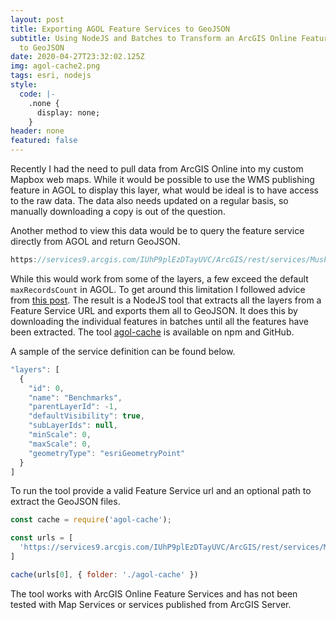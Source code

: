 ```yaml
---
layout: post
title: Exporting AGOL Feature Services to GeoJSON
subtitle: Using NodeJS and Batches to Transform an ArcGIS Online Feature Service
  to GeoJSON
date: 2020-04-27T23:32:02.125Z
img: agol-cache2.png
tags: esri, nodejs
style:
  code: |-
    .none {
      display: none;
    }
header: none
featured: false
---
```

Recently I had the need to pull data from ArcGIS Online into my custom Mapbox web maps. While it would be possible to use the WMS publishing feature in AGOL to display this layer, what would be ideal is to have access to the raw data. The data also needs updated on a regular basis, so manually downloading a copy is out of the question.

Another method to view this data would be to query the feature service directly from AGOL and return GeoJSON. 

```JavaScript
https://services9.arcgis.com/IUhP9plEzDTayUVC/ArcGIS/rest/services/Muskingum_County_Benchmarks/FeatureServer/0/query?where=fid+%3E+0&f=pgeojson
```

While this would work from some of the layers, a few exceed the default `maxRecordsCount` in AGOL. To get around this limitation I followed advice from [this post](https://blog.cartong.org/2019/03/29/harvesting-large-quantity-data-from-arcgis-rest-services-using-tool/). The result is a NodeJS tool that extracts all the layers from a Feature Service URL and exports them all to GeoJSON. It does this by downloading the individual features in batches until all the features have been extracted. The tool [agol-cache](https://www.npmjs.com/package/agol-cache) is available on npm and GitHub.

A sample of the service definition can be found below.
```JavaScript
"layers": [
  {
    "id": 0,
    "name": "Benchmarks",
    "parentLayerId": -1,
    "defaultVisibility": true,
    "subLayerIds": null,
    "minScale": 0,
    "maxScale": 0,
    "geometryType": "esriGeometryPoint"
  }
]
```

To run the tool provide a valid Feature Service url and an optional path to extract the GeoJSON files.

```JavaScript
const cache = require('agol-cache');

const urls = [
  'https://services9.arcgis.com/IUhP9plEzDTayUVC/ArcGIS/rest/services/Muskingum_County_Benchmarks/FeatureServer'
]

cache(urls[0], { folder: './agol-cache' })
```

The tool works with ArcGIS Online Feature Services and has not been tested with Map Services or services published from ArcGIS Server. 